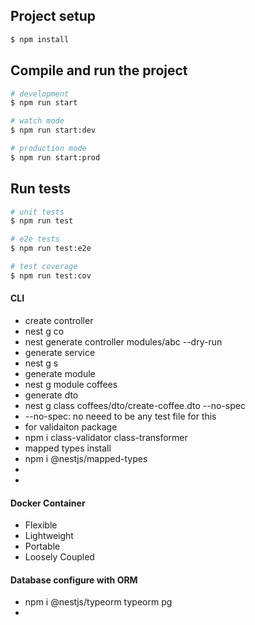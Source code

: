 
## Project setup

```bash
$ npm install
```

## Compile and run the project

```bash
# development
$ npm run start

# watch mode
$ npm run start:dev

# production mode
$ npm run start:prod
```

## Run tests

```bash
# unit tests
$ npm run test

# e2e tests
$ npm run test:e2e

# test coverage
$ npm run test:cov
```


#### CLI
- create controller
 - nest g co
 - nest generate controller modules/abc --dry-run
- generate service
 - nest g s
- generate module
 - nest g module coffees
- generate dto
 - nest g class coffees/dto/create-coffee.dto --no-spec
  - --no-spec: no neeed to be any test file for this
- for validaiton package
 - npm i class-validator class-transformer
- mapped types install
 - npm i @nestjs/mapped-types
- 
- 

#### Docker Container
 - Flexible 
 - Lightweight
 - Portable
 - Loosely Coupled

#### Database configure with ORM
- npm i @nestjs/typeorm typeorm pg
- 